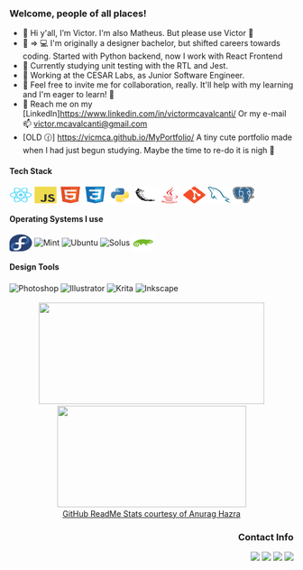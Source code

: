 ### Welcome, people of all places! 

- 👋 Hi y'all, I’m Victor. I'm also Matheus. But please use Victor 🥲
- 🎨 ⇒ 💻 I'm originally a designer bachelor, but shifted careers towards coding. Started with Python backend, now I work with React Frontend
- 📝 Currently studying unit testing with the RTL and Jest.
- 🧡 Working at the CESAR Labs, as Junior Software Engineer.
- 💚 Feel free to invite me for collaboration, really. It'll help with my learning and I'm eager to learn! 📔
- 📣 Reach me on my [LinkedIn]https://www.linkedin.com/in/victormcavalcanti/ Or my e-mail 📫 victor.mcavalcanti@gmail.com
- [OLD 🕜] https://vicmca.github.io/MyPortfolio/ A tiny cute portfolio made when I had just begun studying. Maybe the time to re-do it is nigh 👀

<div align="left" style="display: inline_block">
  <h4>Tech Stack</h4>
    <img align="center" alt="React" height="30" width="40" src="https://raw.githubusercontent.com/devicons/devicon/master/icons/react/react-original.svg"/>
    <img align="center" alt="JavaScript" height="30" width="40" src="https://raw.githubusercontent.com/devicons/devicon/master/icons/javascript/javascript-original.svg"/>
    <img align="center" alt="HTML" height="30" width="40" src="https://raw.githubusercontent.com/devicons/devicon/master/icons/html5/html5-original.svg"/>
    <img align="center" alt="CSS" height="30" width="40" src="https://raw.githubusercontent.com/devicons/devicon/master/icons/css3/css3-original.svg"/>
    <img align="center" alt="Python" height="30" width="40" src="https://raw.githubusercontent.com/devicons/devicon/master/icons/python/python-original.svg"/>
    <img align="center" alt="Python" height="30" width="40" src="https://github.com/devicons/devicon/raw/master/icons/flask/flask-original.svg"/>
    <img align="center" alt="Java" height="30" width="40" src="https://raw.githubusercontent.com/devicons/devicon/master/icons/java/java-plain.svg"/>
    <img align="center" alt="Git" height="30" width="40" src="https://raw.githubusercontent.com/devicons/devicon/master/icons/git/git-plain.svg"/>  
    <img align="center" alt="MySQL" height="30" width="40" src="https://github.com/devicons/devicon/raw/master/icons/mysql/mysql-original.svg"/>
    <img align="center" alt="PostgreSQL" height="30" width="40" src="https://github.com/devicons/devicon/raw/master/icons/postgresql/postgresql-original.svg"/>
  <h4>Operating Systems I use</h4>
    <img align="center" alt="Fedora" height="30" width="40" src="https://raw.githubusercontent.com/devicons/devicon/master/icons/fedora/fedora-original.svg"/>
    <img align="center" alt="Mint" height="30" width="40" src="https://github.com/unixporn/distro-icons/raw/master/SVG/mint.svg"/>
    <img align="center" alt="Ubuntu" height="30" width="40" src="https://github.com/unixporn/distro-icons/raw/master/SVG/ubuntu.svg"/>
    <img align="center" alt="Solus" height="30" width="40" src="https://github.com/unixporn/distro-icons/raw/master/SVG/solus.svg"/>
    <img align="center" alt="OpenSUSE" height="30" width="40" src="https://github.com/devicons/devicon/raw/master/icons/opensuse/opensuse-original.svg"/>
  <h4>Design Tools</h4>
    <img align="center" alt="Photoshop" height="20" src="https://aleen42.github.io/badges/src/photoshop.svg"/>
    <img align="center" alt="Illustrator" height="20" src="https://aleen42.github.io/badges/src/illustrator.svg"/>
    <img align="center" alt="Krita" height="20" src="https://img.shields.io/badge/-Krita-ddaaee"/>
    <img align="center" alt="Inkscape" height="20" src="https://img.shields.io/badge/-Inkscape-404040"/>
</div>

<div align="center" style="display: inline_block"><br>
  <a href="https://github.com/VicMCA">
  <img height="180em" width="400em" src="https://github-readme-stats.vercel.app/api?username=VicMCA&show_icons=true&theme=tokyonight&include_all_commits=true&count_private=true"/>
  <img height="180em" width="335em"  src="https://github-readme-stats.vercel.app/api/top-langs/?username=VicMCA&layout=compact&langs_count=7&theme=tokyonight"/>
</div>

<div align="center">
  </a>
  <a href="https://github.com/anuraghazra/github-readme-stats">GitHub ReadMe Stats courtesy of Anurag Hazra</a>
</div>
  
<div align="right" style="display: inline_block">
  <h3>Contact Info</h3>
  <a href="mailto:victor.mcavalcanti@gmail.com" target="_blank"><img src="https://img.shields.io/badge/Gmail-D14836?style=for-the-badge&logo=gmail&logoColor=white"></a>
  <a href="+5581994717636" target="_blank"><img src="https://img.shields.io/badge/WhatsApp-25D366?style=for-the-badge&logo=whatsapp&logoColor=white"></a>
  <a href="+5581994717636" target="_blank"><img src="https://img.shields.io/badge/Telegram-2CA5E0?style=for-the-badge&logo=telegram&logoColor=white"></a>
  <a href="https://www.linkedin.com/in/victormcavalcanti/" target="_blank"><img src="https://img.shields.io/badge/LinkedIn-0077B5?style=for-the-badge&logo=linkedin&logoColor=white"></a>
</div>  
<!---

Linux Icon Repo: https://github.com/unixporn/distro-icons/tree/master/SVG
Languages and Frameworks Repo: https://github.com/devicons/devicon/tree/master/icons
Badges: https://github.com/aleen42/badges/tree/master/src
Custom Badges: https://img.shields.io/

VMarxi/VMarxi is a ✨ special ✨ repository because its `README.md` (this file) appears on your GitHub profile.
You can click the Preview link to take a look at your changes.
--->
